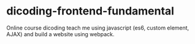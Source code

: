 # dicoding-frontend-fundamental

Online course dicoding teach me using javascript (es6, custom element, AJAX) and build a website using webpack.
